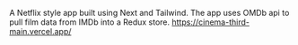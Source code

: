 A Netflix style app built using Next and Tailwind. The app uses OMDb api to pull film data from IMDb into a Redux store. https://cinema-third-main.vercel.app/
